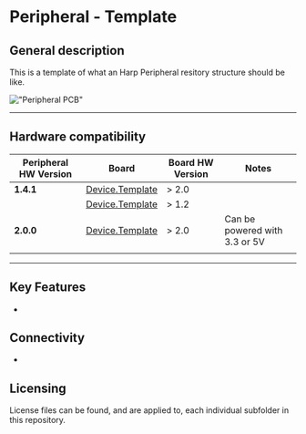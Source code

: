 # Peripheral - Template

## General description

This is a template of what an Harp Peripheral resitory structure should be like.

!["Peripheral PCB"](.Assets/pcb.png)

----

[//]: # (Tables can be generated using: https://www.tablesgenerator.com/markdown_tables)

## Hardware compatibility

| Peripheral HW Version 	| Board           	                                                | Board HW Version 	| Notes                            	|
|-----------------------	|-----------------	                                                |------------------	|----------------------------------	|
| **1.4.1**                 | [Device.Template](https://github.com/harp-tech/device.template) 	| > 2.0             |                                	|
|                       	| [Device.Template](https://github.com/harp-tech/device.template)   | > 1.2             |                                	|
| **2.0.0**                 | [Device.Template](https://github.com/harp-tech/device.template)   | > 2.0             | Can be powered with 3.3 or 5V 	|
|                       	|                 	                                                |                  	|                                  	|
----

## Key Features

- 

## Connectivity

-

## Licensing

License files can be found, and are applied to, each individual subfolder in this repository.
